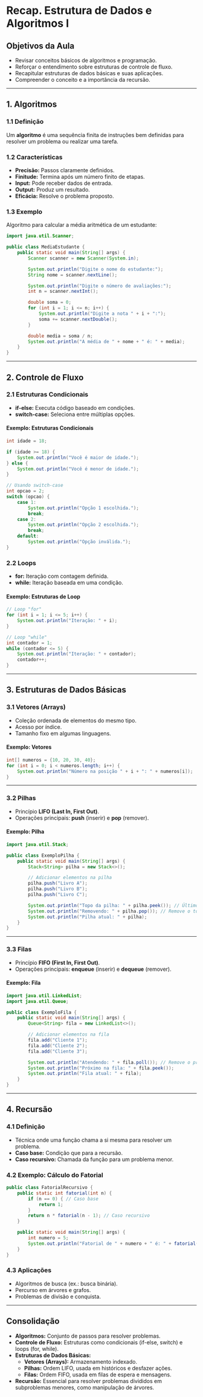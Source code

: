 
# Recap. Estrutura de Dados e Algoritmos I

## **Objetivos da Aula**
- Revisar conceitos básicos de algoritmos e programação.
- Reforçar o entendimento sobre estruturas de controle de fluxo.
- Recapitular estruturas de dados básicas e suas aplicações.
- Compreender o conceito e a importância da recursão.

---

## **1. Algoritmos**

### **1.1 Definição**
Um **algoritmo** é uma sequência finita de instruções bem definidas para resolver um problema ou realizar uma tarefa.

### **1.2 Características**
- **Precisão:** Passos claramente definidos.
- **Finitude:** Termina após um número finito de etapas.
- **Input:** Pode receber dados de entrada.
- **Output:** Produz um resultado.
- **Eficácia:** Resolve o problema proposto.

### **1.3 Exemplo**
Algoritmo para calcular a média aritmética de um estudante:

```java
import java.util.Scanner;

public class MediaEstudante {
    public static void main(String[] args) {
        Scanner scanner = new Scanner(System.in);

        System.out.println("Digite o nome do estudante:");
        String nome = scanner.nextLine();

        System.out.println("Digite o número de avaliações:");
        int n = scanner.nextInt();

        double soma = 0;
        for (int i = 1; i <= n; i++) {
            System.out.println("Digite a nota " + i + ":");
            soma += scanner.nextDouble();
        }

        double media = soma / n;
        System.out.println("A média de " + nome + " é: " + media);
    }
}
```

---

## 2. Controle de Fluxo

### **2.1 Estruturas Condicionais**
- **if-else:** Executa código baseado em condições.
- **switch-case:** Seleciona entre múltiplas opções.

#### **Exemplo: Estruturas Condicionais**

```java
int idade = 18;

if (idade >= 18) {
    System.out.println("Você é maior de idade.");
} else {
    System.out.println("Você é menor de idade.");
}

// Usando switch-case
int opcao = 2;
switch (opcao) {
    case 1:
        System.out.println("Opção 1 escolhida.");
        break;
    case 2:
        System.out.println("Opção 2 escolhida.");
        break;
    default:
        System.out.println("Opção inválida.");
}
```

### **2.2 Loops**
- **for:** Iteração com contagem definida.
- **while:** Iteração baseada em uma condição.

#### **Exemplo: Estruturas de Loop**

```java
// Loop "for"
for (int i = 1; i <= 5; i++) {
    System.out.println("Iteração: " + i);
}

// Loop "while"
int contador = 1;
while (contador <= 5) {
    System.out.println("Iteração: " + contador);
    contador++;
}
```

---

## **3. Estruturas de Dados Básicas**

### **3.1 Vetores (Arrays)**
- Coleção ordenada de elementos do mesmo tipo.
- Acesso por índice.
- Tamanho fixo em algumas linguagens.

#### **Exemplo: Vetores**

```java
int[] numeros = {10, 20, 30, 40};
for (int i = 0; i < numeros.length; i++) {
    System.out.println("Número na posição " + i + ": " + numeros[i]);
}
```

---

### **3.2 Pilhas**
- Princípio **LIFO (Last In, First Out)**.
- Operações principais: **push** (inserir) e **pop** (remover).

#### **Exemplo: Pilha**

```java
import java.util.Stack;

public class ExemploPilha {
    public static void main(String[] args) {
        Stack<String> pilha = new Stack<>();

        // Adicionar elementos na pilha
        pilha.push("Livro A");
        pilha.push("Livro B");
        pilha.push("Livro C");

        System.out.println("Topo da pilha: " + pilha.peek()); // Último elemento adicionado
        System.out.println("Removendo: " + pilha.pop()); // Remove o topo
        System.out.println("Pilha atual: " + pilha);
    }
}
```

---

### **3.3 Filas**
- Princípio **FIFO (First In, First Out)**.
- Operações principais: **enqueue** (inserir) e **dequeue** (remover).

#### **Exemplo: Fila**

```java
import java.util.LinkedList;
import java.util.Queue;

public class ExemploFila {
    public static void main(String[] args) {
        Queue<String> fila = new LinkedList<>();

        // Adicionar elementos na fila
        fila.add("Cliente 1");
        fila.add("Cliente 2");
        fila.add("Cliente 3");

        System.out.println("Atendendo: " + fila.poll()); // Remove o primeiro da fila
        System.out.println("Próximo na fila: " + fila.peek());
        System.out.println("Fila atual: " + fila);
    }
}
```

---

## **4. Recursão**

### **4.1 Definição**
- Técnica onde uma função chama a si mesma para resolver um problema.
- **Caso base:** Condição que para a recursão.
- **Caso recursivo:** Chamada da função para um problema menor.

### **4.2 Exemplo: Cálculo do Fatorial**

```java
public class FatorialRecursivo {
    public static int fatorial(int n) {
        if (n == 0) { // Caso base
            return 1;
        }
        return n * fatorial(n - 1); // Caso recursivo
    }

    public static void main(String[] args) {
        int numero = 5;
        System.out.println("Fatorial de " + numero + " é: " + fatorial(numero));
    }
}
```

### **4.3 Aplicações**
- Algoritmos de busca (ex.: busca binária).
- Percurso em árvores e grafos.
- Problemas de divisão e conquista.

---

## **Consolidação**

- **Algoritmos:** Conjunto de passos para resolver problemas.
- **Controle de Fluxo:** Estruturas como condicionais (if-else, switch) e loops (for, while).
- **Estruturas de Dados Básicas:**
  - **Vetores (Arrays):** Armazenamento indexado.
  - **Pilhas:** Ordem LIFO, usada em históricos e desfazer ações.
  - **Filas:** Ordem FIFO, usada em filas de espera e mensagens.
- **Recursão:** Essencial para resolver problemas divididos em subproblemas menores, como manipulação de árvores.